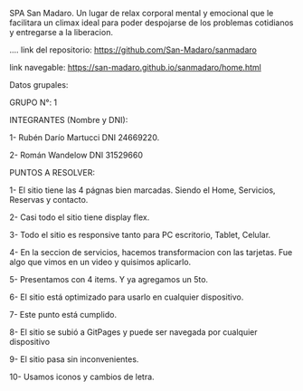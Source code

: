 SPA San Madaro. 
Un lugar de relax corporal mental y emocional que le facilitara un climax ideal para poder despojarse de los problemas cotidianos y entregarse a la liberacion.

....
link del repositorio: https://github.com/San-Madaro/sanmadaro

link navegable: https://san-madaro.github.io/sanmadaro/home.html


Datos grupales:



GRUPO N°: 1

INTEGRANTES (Nombre y DNI):

1- Rubén Darío Martucci DNI 24669220.

2- Román Wandelow DNI 31529660


PUNTOS A RESOLVER:

1- El sitio tiene las 4 págnas bien marcadas. Siendo el Home, Servicios, Reservas y contacto. 

2- Casi todo el sitio tiene display flex.

3- Todo el sitio es responsive tanto para PC escritorio, Tablet, Celular.

4- En la seccion de servicios, hacemos transformacion con las tarjetas. Fue algo que vimos en un video y quisimos aplicarlo.

5- Presentamos con 4 items. Y ya agregamos un 5to.

6- El sitio está optimizado para usarlo en cualquier dispositivo. 

7- Este punto está cumplido.

8- El sitio se subió a GitPages y puede ser navegada por cualquier dispositivo

9- El sitio pasa sin inconvenientes.

10- Usamos iconos y cambios de letra.



